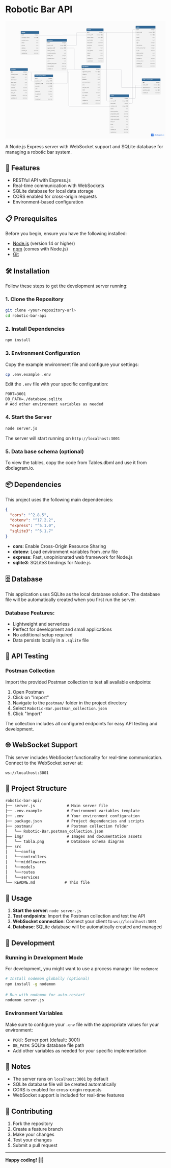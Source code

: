 # Robotic Bar API

![Database Schema](img/Tabla.png)

A Node.js Express server with WebSocket support and SQLite database for managing a robotic bar system.

## 🚀 Features

- RESTful API with Express.js
- Real-time communication with WebSockets
- SQLite database for local data storage
- CORS enabled for cross-origin requests
- Environment-based configuration

## 📋 Prerequisites

Before you begin, ensure you have the following installed:
- [Node.js](https://nodejs.org/) (version 14 or higher)
- [npm](https://www.npmjs.com/) (comes with Node.js)
- [Git](https://git-scm.com/)

## 🛠 Installation

Follow these steps to get the development server running:

### 1. Clone the Repository

```bash
git clone <your-repository-url>
cd robotic-bar-api
```

### 2. Install Dependencies

```bash
npm install
```

### 3. Environment Configuration

Copy the example environment file and configure your settings:

```bash
cp .env.example .env
```

Edit the `.env` file with your specific configuration:

```env
PORT=3001
DB_PATH=./database.sqlite
# Add other environment variables as needed
```

### 4. Start the Server

```bash
node server.js
```
The server will start running on `http://localhost:3001`


### 5. Data base schema (optional)

To view the tables, copy the code from Tables.dbml and use it from dbdiagram.io.


## 📦 Dependencies

This project uses the following main dependencies:

```json
{
  "cors": "^2.8.5",
  "dotenv": "^17.2.2", 
  "express": "^5.1.0",
  "sqlite3": "^5.1.7"
}
```

- **cors**: Enable Cross-Origin Resource Sharing
- **dotenv**: Load environment variables from .env file
- **express**: Fast, unopinionated web framework for Node.js
- **sqlite3**: SQLite3 bindings for Node.js

## 🗄️ Database

This application uses SQLite as the local database solution. The database file will be automatically created when you first run the server.

### Database Features:
- Lightweight and serverless
- Perfect for development and small applications
- No additional setup required
- Data persists locally in a `.sqlite` file

## 🔗 API Testing

### Postman Collection

Import the provided Postman collection to test all available endpoints:

1. Open Postman
2. Click on "Import"
3. Navigate to the `postman/` folder in the project directory
4. Select `Robotic-Bar.postman_collection.json`
5. Click "Import"

The collection includes all configured endpoints for easy API testing and development.

## 🌐 WebSocket Support

This server includes WebSocket functionality for real-time communication. Connect to the WebSocket server at:

```
ws://localhost:3001
```

## 📁 Project Structure

```
robotic-bar-api/
├── server.js              # Main server file
├── .env.example           # Environment variables template
├── .env                   # Your environment configuration
├── package.json           # Project dependencies and scripts
├── postman/               # Postman collection folder
│   └── Robotic-Bar.postman_collection.json
├── img/                   # Images and documentation assets
│   └── tabla.png          # Database schema diagram
├── src
│   └──config
│   └──controllers
│   └──middlewares
│   └──models
│   └──routes
│   └──services
└── README.md             # This file
```

## 🚦 Usage

1. **Start the server**: `node server.js`
2. **Test endpoints**: Import the Postman collection and test the API
3. **WebSocket connection**: Connect your client to `ws://localhost:3001`
4. **Database**: SQLite database will be automatically created and managed

## 🔧 Development

### Running in Development Mode

For development, you might want to use a process manager like `nodemon`:

```bash
# Install nodemon globally (optional)
npm install -g nodemon

# Run with nodemon for auto-restart
nodemon server.js
```

### Environment Variables

Make sure to configure your `.env` file with the appropriate values for your environment:

- `PORT`: Server port (default: 3001)
- `DB_PATH`: SQLite database file path
- Add other variables as needed for your specific implementation

## 📝 Notes

- The server runs on `localhost:3001` by default
- SQLite database file will be created automatically
- CORS is enabled for cross-origin requests
- WebSocket support is included for real-time features

## 🤝 Contributing

1. Fork the repository
2. Create a feature branch
3. Make your changes
4. Test your changes
5. Submit a pull request


---

**Happy coding! 🤖🍹**
